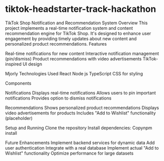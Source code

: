 # tiktok-headstarter-track-hackathon
TikTok Shop Notification and Recommendation System
Overview
This project implements a real-time notification system and content recommendation engine for TikTok Shop. It's designed to enhance user engagement by providing timely updates about new content and personalized product recommendations.
Features

Real-time notifications for new content
Interactive notification management (pin/dismiss)
Product recommendations with video advertisements
TikTok-inspired UI design

Mjorly Technologies Used
React
Node js
TypeScript
CSS for styling

Components

Notifications
Displays real-time notifications
Allows users to pin important notifications
Provides option to dismiss notifications


Recommendations
Shows personalized product recommendations
Displays video advertisements for products
Includes "Add to Wishlist" functionality (placeholder)



Setup and Running
Clone the repository
Install dependencies:
Copynpm install



Future Enhancements
Implement backend services for dynamic data
Add user authentication
Integrate with a real database
Implement actual "Add to Wishlist" functionality
Optimize performance for large datasets
